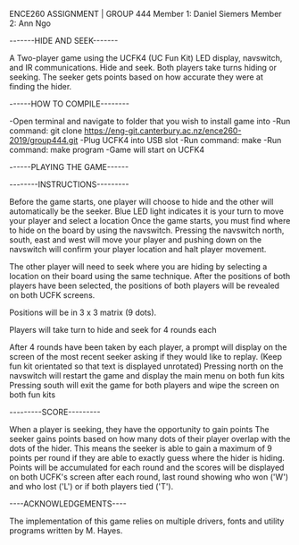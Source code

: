 ENCE260 ASSIGNMENT | GROUP 444
Member 1: Daniel Siemers
Member 2: Ann Ngo



-------HIDE AND SEEK-------

A Two-player game using the UCFK4 (UC Fun Kit) LED display, navswitch, and IR
communications. Hide and seek. Both players take turns hiding or seeking.
The seeker gets points based on how accurate they were at finding the hider.


------HOW TO COMPILE--------

-Open terminal and navigate to folder that you wish to install game into
-Run command: git clone https://eng-git.canterbury.ac.nz/ence260-2019/group444.git
-Plug UCFK4 into USB slot
-Run command: make
-Run command: make program
-Game will start on UCFK4



------PLAYING THE GAME------

--------INSTRUCTIONS---------

Before the game starts, one player will choose to hide and the other will automatically be the seeker. Blue LED light indicates it is your turn to move your player and select a location
Once the game starts, you must find where to hide on the board by using the navswitch. Pressing the navswitch north, south, east and west will move your player
and pushing down on the navswitch will confirm your player location and halt player movement.

The other player will need to seek where you are hiding by selecting a location on their board using the same technique.
After the positions of both players have been selected, the positions of both players will be revealed on both UCFK screens.

Positions will be in 3 x 3 matrix (9 dots).

Players will take turn to hide and seek for 4 rounds each

After 4 rounds have been taken by each player, a prompt will display on the screen of the most recent seeker asking if they would like to replay.
(Keep fun kit orientated so that text is displayed unrotated) Pressing north on the navswitch will restart the game and display the main menu on both fun kits
Pressing south will exit the game for both players and wipe the screen on both fun kits

---------SCORE---------

When a player is seeking, they have the opportunity to gain points
The seeker gains points based on how many dots of their player overlap with the dots of the hider. This means the seeker is able to gain a maximum of 9 points per round
if they are able to exactly guess where the hider is hiding.
Points will be accumulated for each round and the scores will be displayed on both UCFK's screen after each round, last round showing who won ('W') and who lost ('L') or if both players tied ('T').

----ACKNOWLEDGEMENTS----

The implementation of this game relies on multiple drivers, fonts and
utility programs written by M. Hayes.

